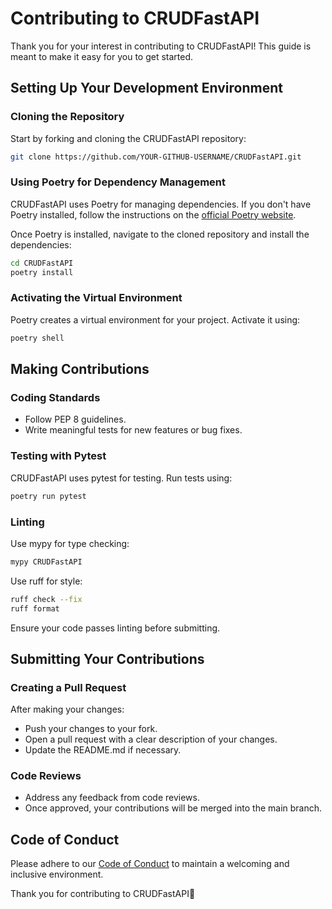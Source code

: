 # Contributing to CRUDFastAPI

Thank you for your interest in contributing to CRUDFastAPI! This guide is meant to make it easy for you to get started.

## Setting Up Your Development Environment

### Cloning the Repository
Start by forking and cloning the CRUDFastAPI repository:

```sh
git clone https://github.com/YOUR-GITHUB-USERNAME/CRUDFastAPI.git
```

### Using Poetry for Dependency Management
CRUDFastAPI uses Poetry for managing dependencies. If you don't have Poetry installed, follow the instructions on the [official Poetry website](https://python-poetry.org/docs/).

Once Poetry is installed, navigate to the cloned repository and install the dependencies:
```sh
cd CRUDFastAPI
poetry install
```

### Activating the Virtual Environment
Poetry creates a virtual environment for your project. Activate it using:

```sh
poetry shell
```

## Making Contributions

### Coding Standards
- Follow PEP 8 guidelines.
- Write meaningful tests for new features or bug fixes.

### Testing with Pytest
CRUDFastAPI uses pytest for testing. Run tests using:
```sh
poetry run pytest
```

### Linting
Use mypy for type checking:
```sh
mypy CRUDFastAPI
```

Use ruff for style:
```sh
ruff check --fix
ruff format
```

Ensure your code passes linting before submitting.

## Submitting Your Contributions

### Creating a Pull Request
After making your changes:

- Push your changes to your fork.
- Open a pull request with a clear description of your changes.
- Update the README.md if necessary.


### Code Reviews
- Address any feedback from code reviews.
- Once approved, your contributions will be merged into the main branch.

## Code of Conduct
Please adhere to our [Code of Conduct](CODE_OF_CONDUCT.md) to maintain a welcoming and inclusive environment.

Thank you for contributing to CRUDFastAPI🚀
